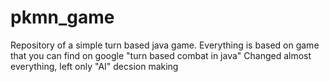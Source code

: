 # pkmn_game
Repository of a simple turn based java game. 
Everything is based on game that you can find on google "turn based combat in java"
Changed almost everything, left only "AI" decsion making
